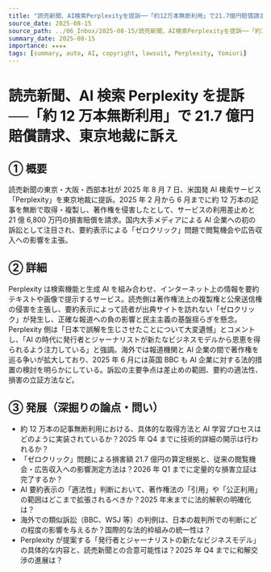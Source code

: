```yaml
---
title: "読売新聞、AI検索Perplexityを提訴──「約12万本無断利用」で21.7億円賠償請求、東京地裁に訴え"
source_date: 2025-08-15
source_path: ../06_Inbox/2025-08-15/読売新聞、AI検索Perplexityを提訴──「約12万本無断利用」で21.7億円賠償請求、東京地裁に訴え.md
summary_date: 2025-08-15
importance: ★★★★
tags: [summary, auto, AI, copyright, lawsuit, Perplexity, Yomiuri]
---
```


# 読売新聞、AI 検索 Perplexity を提訴 ──「約 12 万本無断利用」で 21.7 億円賠償請求、東京地裁に訴え

## ① 概要

読売新聞の東京・大阪・西部本社が 2025 年 8 月 7 日、米国発 AI 検索サービス「Perplexity」を東京地裁に提訴。2025 年 2 月から 6 月までに約 12 万本の記事を無断で取得・複製し、著作権を侵害したとして、サービスの利用差止めと 21 億 6,800 万円の損害賠償を請求。国内大手メディアによる AI 企業への初の訴訟として注目され、要約表示による「ゼロクリック」問題で閲覧機会や広告収入への影響を主張。

## ② 詳細

Perplexity は検索機能と生成 AI を組み合わせ、インターネット上の情報を要約テキストや画像で提示するサービス。読売側は著作権法上の複製権と公衆送信権の侵害を主張し、要約表示によって読者が出典サイトを訪れない「ゼロクリック」が発生し、正確な報道への負の影響と民主主義の基盤揺らぎを懸念。Perplexity 側は「日本で誤解を生じさせたことについて大変遺憾」とコメントし、「AI の時代に発行者とジャーナリストが新たなビジネスモデルから恩恵を得られるよう注力している」と強調。海外では報道機関と AI 企業の間で著作権を巡る争いが拡大しており、2025 年 6 月には英国 BBC も AI 企業に対する法的措置の検討を明らかにしている。訴訟の主要争点は差止めの範囲、要約の適法性、損害の立証方法など。

## ③ 発展（深掘りの論点・問い）

- 約 12 万本の記事無断利用における、具体的な取得方法と AI 学習プロセスはどのように実装されているか？2025 年 Q4 までに技術的詳細の開示は行われるか？
- 「ゼロクリック」問題による損害額 21.7 億円の算定根拠と、従来の閲覧機会・広告収入への影響測定方法は？2026 年 Q1 までに定量的な損害立証は完了するか？
- AI 要約表示の「適法性」判断において、著作権法の「引用」や「公正利用」の範囲はどこまで拡張されるべきか？2025 年末までに法的解釈の明確化は？
- 海外での類似訴訟（BBC、WSJ 等）の判例は、日本の裁判所での判断にどの程度の影響を与えるか？国際的な法的枠組みの統一性は？
- Perplexity が提案する「発行者とジャーナリストの新たなビジネスモデル」の具体的な内容と、読売新聞との合意可能性は？2025 年 Q4 までに和解交渉の進展は？
